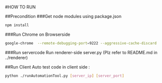 #HOW TO RUN

##Precondition
###Get node modules using package.json
```sh
npm install
```

###Run Chrome on Browserside
```sh
google-chrome  --remote-debugging-port=9222 --aggressive-cache-discard --disable-application-cache
```

###Run servercode
Run renderer-side server.py (Plz refer to README.md in ../renderer)

##Run Client Auto test code
in client side : 
```sh
python ./runAutomationTool.py [server_ip] [server_port]
```

